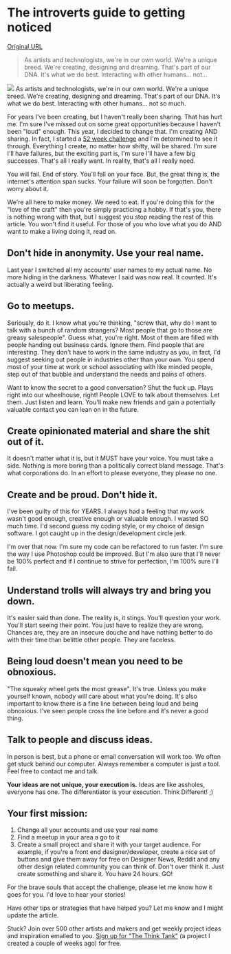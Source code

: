 # The introverts guide to getting noticed

[Original URL](http://www.pauldessert.com/blog/the-introverts-guide-to-getting-noticed.php)

> As artists and technologists, we're in our own world. We're a unique breed. We're creating, designing and dreaming. That's part of our DNA. It's what we do best. Interacting with other humans... not...

![](http://www.pauldessert.com/images/introvert.jpg) As artists and technologists, we're in our own world. We're a unique breed. We're creating, designing and dreaming. That's part of our DNA. It's what we do best. Interacting with other humans... not so much.

For years I've been creating, but I haven't really been sharing. That has hurt me. I'm sure I've missed out on some great opportunities because I haven't been "loud" enough. This year, I decided to change that. I'm creating AND sharing. In fact, I started a [52 week challenge](http://www.pauldessert.com/blog/52-week-project-challenge.php) and I'm determined to see it through. Everything I create, no matter how shitty, will be shared. I'm sure I'll have failures, but the exciting part is, I'm sure I'll have a few big successes. That's all I really want. In reality, that's all I really need.

You will fail. End of story. You'll fall on your face. But, the great thing is, the internet's attention span sucks. Your failure will soon be forgotten. Don't worry about it.

We're all here to make money. We need to eat. If you're doing this for the "love of the craft" then you're simply practicing a hobby. If that's you, there is nothing wrong with that, but I suggest you stop reading the rest of this article. You won't find it useful. For those of you who love what you do AND want to make a living doing it, read on.

## Don't hide in anonymity. Use your real name.

Last year I switched all my accounts' user names to my actual name. No more hiding in the darkness. Whatever I said was now real. It counted. It's actually a weird but liberating feeling.

## Go to meetups.

Seriously, do it. I know what you're thinking, "screw that, why do I want to talk with a bunch of random strangers? Most people that go to those are greasy salespeople". Guess what, you're right. Most of them are filled with people handing out business cards. Ignore them. Find people that are interesting. They don't have to work in the same industry as you, in fact, I'd suggest seeking out people in industries other than your own. You spend most of your time at work or school associating with like minded people, step out of that bubble and understand the needs and pains of others.

Want to know the secret to a good conversation? Shut the fuck up. Plays right into our wheelhouse, right! People LOVE to talk about themselves. Let them. Just listen and learn. You'll make new friends and gain a potentially valuable contact you can lean on in the future.

## Create opinionated material and share the shit out of it.

It doesn't matter what it is, but it MUST have your voice. You must take a side. Nothing is more boring than a politically correct bland message. That's what corporations do. In an effort to please everyone, they please no one.

## Create and be proud. Don't hide it.

I've been guilty of this for YEARS. I always had a feeling that my work wasn't good enough, creative enough or valuable enough. I wasted SO much time. I'd second guess my coding style, or my choice of design software. I got caught up in the design/development circle jerk.

I'm over that now. I'm sure my code can be refactored to run faster. I'm sure the way I use Photoshop could be improved. But I'm also sure that I'll never be 100% perfect and if I continue to strive for perfection, I'm 100% sure I'll fail.

## Understand trolls will always try and bring you down.

It's easier said than done. The reality is, it stings. You'll question your work. You'll start seeing their point. You just have to realize they are wrong. Chances are, they are an insecure douche and have nothing better to do with their time than belittle other people. They are faceless.

## Being loud doesn't mean you need to be obnoxious.

"The squeaky wheel gets the most grease". It's true. Unless you make yourself known, nobody will care about what you're doing. It's also important to know there is a fine line between being loud and being obnoxious. I've seen people cross the line before and it's never a good thing.

## Talk to people and discuss ideas.

In person is best, but a phone or email conversation will work too. We often get stuck behind our computer. Always remember a computer is just a tool. Feel free to contact me and talk.

**Your ideas are not unique, your execution is.** Ideas are like assholes, everyone has one. The differentiator is your execution. Think Different! ;)

## Your first mission:

1. Change all your accounts and use your real name
2. Find a meetup in your area a go to it
3. Create a small project and share it with your target audience. For example, if you're a front end designer/developer, create a nice set of buttons and give them away for free on Designer News, Reddit and any other design related community you can think of. Don't over think it. Just create something and share it. You have 24 hours. GO!

For the brave souls that accept the challenge, please let me know how it goes for you. I'd love to hear your stories!

Have other tips or strategies that have helped you? Let me know and I might update the article.

Stuck? Join over 500 other artists and makers and get weekly project ideas and inspiration emailed to you. [Sign up for "The Think Tank"](http://www.pauldessert.com/think-tank) (a project I created a couple of weeks ago) for free.
